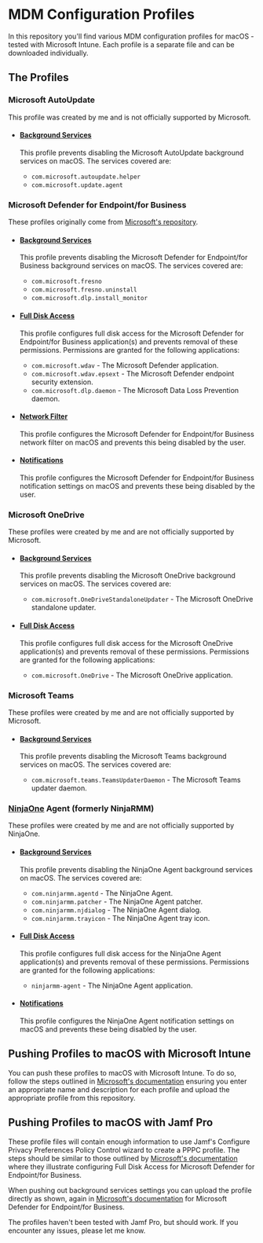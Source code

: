 # MDM Configuration Profiles

In this repository you'll find various MDM configuration profiles for macOS - tested with Microsoft Intune. Each profile is a separate file and can be downloaded individually.

## The Profiles

### Microsoft AutoUpdate

This profile was created by me and is not officially supported by Microsoft.

* #### [Background Services](mau_backgroundservices.mobileconfig)

  This profile prevents disabling the Microsoft AutoUpdate background services on macOS. The services covered are:

  * `com.microsoft.autoupdate.helper`
  * `com.microsoft.update.agent`

### Microsoft Defender for Endpoint/for Business

These profiles originally come from [Microsoft's repository](https://github.com/microsoft/mdatp-xplat/tree/master/macos/mobileconfig/profiles).

* #### [Background Services](mdfb_backgroundservices.mobileconfig)

  This profile prevents disabling the Microsoft Defender for Endpoint/for Business background services on macOS. The services covered are:

  * `com.microsoft.fresno`
  * `com.microsoft.fresno.uninstall`
  * `com.microsoft.dlp.install_monitor`

* #### [Full Disk Access](mdfb_fulldiskaccess.mobileconfig)

  This profile configures full disk access for the Microsoft Defender for Endpoint/for Business application(s) and prevents removal of these permissions. Permissions are granted for the following applications:

  * `com.microsoft.wdav` - The Microsoft Defender application.
  * `com.microsoft.wdav.epsext` - The Microsoft Defender endpoint security extension.
  * `com.microsoft.dlp.daemon` - The Microsoft Data Loss Prevention daemon.

* #### [Network Filter](mdfb_networkfilter.mobileconfig)

  This profile configures the Microsoft Defender for Endpoint/for Business network filter on macOS and prevents this being disabled by the user.

* #### [Notifications](mdfb_notifications.mobileconfig)

  This profile configures the Microsoft Defender for Endpoint/for Business notification settings on macOS and prevents these being disabled by the user.

### Microsoft OneDrive

These profiles were created by me and are not officially supported by Microsoft.

* #### [Background Services](onedrive_backgroundservices.mobileconfig)

  This profile prevents disabling the Microsoft OneDrive background services on macOS. The services covered are:

  * `com.microsoft.OneDriveStandaloneUpdater` - The Microsoft OneDrive standalone updater.

* #### [Full Disk Access](onedrive_fulldiskaccess.mobileconfig)

  This profile configures full disk access for the Microsoft OneDrive application(s) and prevents removal of these permissions. Permissions are granted for the following applications:

  * `com.microsoft.OneDrive` - The Microsoft OneDrive application.

### Microsoft Teams

These profiles were created by me and are not officially supported by Microsoft.

* #### [Background Services](teams_backgroundservices.mobileconfig)

  This profile prevents disabling the Microsoft Teams background services on macOS. The services covered are:

  * `com.microsoft.teams.TeamsUpdaterDaemon` - The Microsoft Teams updater daemon.

### [NinjaOne](https://www.ninjaone.com) Agent (formerly NinjaRMM)

These profiles were created by me and are not officially supported by NinjaOne.

* #### [Background Services](noagent_backgroundservices.mobileconfig)

  This profile prevents disabling the NinjaOne Agent background services on macOS. The services covered are:

  * `com.ninjarmm.agentd` - The NinjaOne Agent.
  * `com.ninjarmm.patcher` - The NinjaOne Agent patcher.
  * `com.ninjarmm.njdialog` - The NinjaOne Agent dialog.
  * `com.ninjarmm.trayicon` - The NinjaOne Agent tray icon.

* #### [Full Disk Access](noagent_fulldiskaccess.mobileconfig)

  This profile configures full disk access for the NinjaOne Agent application(s) and prevents removal of these permissions. Permissions are granted for the following applications:

  * `ninjarmm-agent` - The NinjaOne Agent application.

* #### [Notifications](noagent_notifications.mobileconfig)

  This profile configures the NinjaOne Agent notification settings on macOS and prevents these being disabled by the user.

## Pushing Profiles to macOS with Microsoft Intune

You can push these profiles to macOS with Microsoft Intune. To do so, follow the steps outlined in [Microsoft's documentation](https://learn.microsoft.com/en-us/microsoft-365/security/defender-endpoint/mac-install-with-intune?view=o365-worldwide#create-system-configuration-profiles) ensuring you enter an appropriate name and description for each profile and upload the appropriate profile from this repository.

## Pushing Profiles to macOS with Jamf Pro

These profile files will contain enough information to use Jamf's Configure Privacy Preferences Policy Control wizard to create a PPPC profile. The steps should be similar to those outlined by [Microsoft's documentation](https://learn.microsoft.com/en-us/microsoft-365/security/defender-endpoint/mac-jamfpro-policies?view=o365-worldwide#step-6-grant-full-disk-access-to-microsoft-defender-for-endpoint) where they illustrate configuring Full Disk Access for Microsoft Defender for Endpoint/for Business.

When pushing out background services settings you can upload the profile directly as shown, again in [Microsoft's documentation](https://learn.microsoft.com/en-us/microsoft-365/security/defender-endpoint/mac-jamfpro-policies?view=o365-worldwide#step-9-configure-background-services) for Microsoft Defender for Endpoint/for Business.

The profiles haven't been tested with Jamf Pro, but should work. If you encounter any issues, please let me know.
